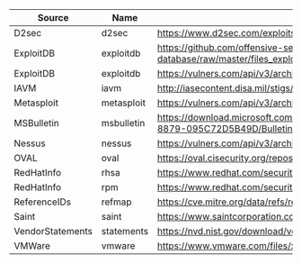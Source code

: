 | Source           | Name       | Source url                                                                                             |
| ---              | ---        | ---                                                                                                    |
| D2sec            | d2sec      | https://www.d2sec.com/exploits/elliot.xml                                                              |
| ExploitDB        | exploitdb  | https://github.com/offensive-security/exploit-database/raw/master/files_exploits.csv                   |
| ExploitDB        | exploitdb  | https://vulners.com/api/v3/archive/collection/?type=exploitdb                                          |
| IAVM             | iavm       | http://iasecontent.disa.mil/stigs/xls/iavm-to-cve(u).xls                                               |
| Metasploit       | metasploit | https://vulners.com/api/v3/archive/collection/?type=metasploit                                         |
| MSBulletin       | msbulletin | https://download.microsoft.com/download/6/7/3/673E4349-1CA5-40B9-8879-095C72D5B49D/BulletinSearch.xlsx |
| Nessus           | nessus     | https://vulners.com/api/v3/archive/collection/?type=nessus
| OVAL             | oval       | https://oval.cisecurity.org/repository/download/5.11.1/all/oval.xml.zip                                |
| RedHatInfo       | rhsa       | https://www.redhat.com/security/data/oval/com.redhat.rhsa-all.xml.bz2                                  |
| RedHatInfo       | rpm        | https://www.redhat.com/security/data/metrics/rpm-to-cve.xml                                            |
| ReferenceIDs     | refmap     | https://cve.mitre.org/data/refs/refmap/allrefmaps.zip                                                  |
| Saint            | saint      | https://www.saintcorporation.com/xml/exploits.xml                                                      |
| VendorStatements | statements | https://nvd.nist.gov/download/vendorstatements.xml.gz                                                  |
| VMWare           | vmware     | https://www.vmware.com/files/xls/security/VMWareSecurityAdvisoryList.xlsx                              |
